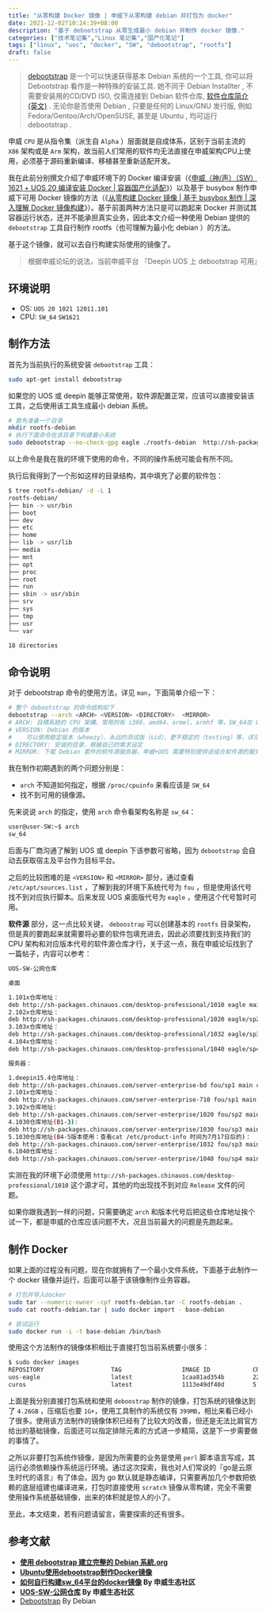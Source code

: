 ```yaml
---
title: "从零构建 Docker 镜像 | 申威下从零构建 debian 并打包为 docker"
date: 2021-12-02T10:24:39+08:00
description: "基于 debootstrap 从零生成最小 debian 并制作 docker 镜像."
categories: ["技术笔记集","Linux 笔记集","国产化笔记"]
tags: ["linux", "uos", "docker", "SW", "debootstrap", "rootfs"]
draft: false
---
```


> [debootstrap](https://packages.debian.org/debootstrap) 是一个可以快速获得基本 Debian 系统的一个工具, 你可以将 Debootstrap 看作是一种特殊的安装工具. 她不同于 Debian Installter , 不需要安装用的CD/DVD ISO, 仅需连接到 Debian 软件仓库, [软件仓库简介(英文)](https://wiki.debian.org/What_is_a_repository%3F) . 无论你是否使用 Debian , 只要是任何的 Linux/GNU 发行版, 例如 Fedora/Gentoo/Arch/OpenSUSE, 甚至是 Ubuntu , 均可运行 debootstrap .
> 

申威 `CPU` 是从指令集（派生自 `Alpha` ）层面就是自成体系，区别于当前主流的 `X86` 架构或是 `Arm` 架构，故当前人们常用的软件均无法直接在申威架构CPU上使用，必须基于源码重新编译、移植甚至重新适配开发。

我在此前分别撰文介绍了申威环境下的 Docker 编译安装（《[申威（神/声）（SW）1621 + UOS 20 编译安装 Docker | 容器国产化适配](https://www.frytea.com/technology/docker/sw-1621-with-uos20-compiler-installed-docke/)》）以及基于 busybox 制作申威下可用 Docker 镜像的方法（《[从零构建 Docker 镜像 | 基于 busybox 制作 | 深入理解 Docker 镜像构建](https://www.frytea.com/technology/docker/build-a-docker-image-from-scratch/)》）。基于前面两种方法只是可以跑起来 Docker 并测试其容器运行状态，还并不能承担真实业务，因此本文介绍一种使用 Debian 提供的 `debootstrap` 工具自行制作 rootfs（也可理解为最小化 debian ）的方法。

基于这个镜像，就可以去自行构建实际使用的镜像了。

> 根据申威论坛的说法，当前申威平台 『Deepin UOS 上 debootstrap 可用』
> 

## 环境说明

- OS: `UOS 20 1021 12011.101`
- CPU: `SW_64` `SW1621`

## 制作方法

首先为当前执行的系统安装 `debootstrap` 工具：

```bash
sudo apt-get install debootstrap
```

如果您的 UOS 或 deepin 能够正常使用，软件源配置正常，应该可以直接安装该工具，之后使用该工具生成最小 debian 系统。

```bash
# 首先准备一个目录
mkdir rootfs-debian
# 执行下面命令在该目录下构建最小系统
sudo debootstrap --no-check-gpg eagle ./rootfs-debian  http://sh-packages.chinauos.com/desktop-professional/1010
```

以上命令是我在我的环境下使用的命令，不同的操作系统可能会有所不同。

执行后我得到了一个形如这样的目录结构，其中填充了必要的软件包：

```bash
$ tree rootfs-debian/ -d -L 1
rootfs-debian/
├── bin -> usr/bin
├── boot
├── dev
├── etc
├── home
├── lib -> usr/lib
├── media
├── mnt
├── opt
├── proc
├── root
├── run
├── sbin -> usr/sbin
├── srv
├── sys
├── tmp
├── usr
└── var

18 directories
```

## 命令说明

对于 debootstrap 命令的使用方法，详见 `man`，下面简单介绍一下：

```bash
# 整个 debootstrap 的命令结构如下
debootstrap --arch <ARCH> <VERSION> <DIRECTORY>  <MIRROR>
# ARCH: 目標系統的 CPU 架構，常用的有 i386、amd64、armel、armhf 等，SW_64在 UOS 下无需指定，会自动判断。
# VERSION: Debian 的版本
#    可以使用稳定版本（wheezy）、永远的测试版（sid）、更不稳定的（testing）等，详见 Debian 官网。
# DIRECTORY: 安装的目录，根据自己的需求设定
# MIRROR: 下载 Debian 套件的软件源服务器，申威+UOS 需要特别提供该组合软件源的服务地
```

我在制作初期遇到的两个问题分别是：

- `arch` 不知道如何指定，根据 `/proc/cpuinfo` 来看应该是 `SW_64`
- 找不到可用的镜像源。

先来说说 `arch` 的指定，使用 `arch` 命令看架构名称是 `sw_64`：

```bash
user@user-SW:~$ arch
sw_64
```

后面与厂商沟通了解到 UOS 或 deepin 下该参数可省略，因为 `debootstrap` 会自动去获取宿主及平台作为目标平台。

之后的比较困难的是 `<VERSION>` 和 `<MIRROR>` 部分，通过查看 `/etc/apt/sources.list` ，了解到我的环境下系统代号为 `fou` ，但是使用该代号找不到对应执行脚本。后来发现 UOS 桌面版代号为 `eagle` ，使用这个代号暂时可用。

**软件源** 部分，这一点比较关键， `deboostrap` 可以创建基本的 `rootfs` 目录架构，但是真的要跑起来就需要将必要的软件包填充进去，因此必须要找到支持我们的 CPU 架构和对应版本代号的软件源仓库才行，关于这一点，我在申威论坛找到了一篇帖子，内容可以参考：

```bash
UOS-SW-公网仓库

桌面

1.101x仓库地址：
deb http://sh-packages.chinauos.com/desktop-professional/1010 eagle main contrib non-free
2.102x仓库地址：
deb http://sh-packages.chinauos.com/desktop-professional/1020 eagle/sp2 main contrib non-free
3.103x仓库地址：
deb http://sh-packages.chinauos.com/desktop-professional/1032 eagle/sp3 main contrib non-free
4.104x仓库地址：
deb http://sh-packages.chinauos.com/desktop-professional/1040 eagle/sp4 main contrib non-free

服务器：

1.deepin15.4仓库地址：
deb http://sh-packages.chinauos.com/server-enterprise-bd fou/sp1 main contrib non-free
2.101x仓库地址：
deb http://sh-packages.chinauos.com/server-enterprise-710 fou/sp1 main contrib non-free
3.102x仓库地址:
deb http://sh-packages.chinauos.com/server-enterprise/1020 fou/sp2 main contrib non-free
4.1030仓库地址(B1-3):
deb http://sh-packages.chinauos.com/server-enterprise/1030 fou/sp3 main contrib non-free
5.1030仓库地址(B4-5版本使用：查看cat /etc/product-info 时间为7月17日后的)：
deb http://sh-packages.chinauos.com/server-enterprise/1032 fou/sp3 main contrib non-free
6.1040仓库地址：
deb http://sh-packages.chinauos.com/server-enterprise/1040 fou/sp4 main contrib non-free
```

实测在我的环境下必须使用 `http://sh-packages.chinauos.com/desktop-professional/1010` 这个源才可，其他的均出现找不到对应 `Release` 文件的问题。

如果你跟我遇到一样的问题，只需要确定 `arch` 和版本代号后把这些仓库地址挨个试一下，都是申威的仓库应该问题不大，况且当前最大的问题是先跑起来。

## 制作 Docker

如果上面的过程没有问题，现在你就拥有了一个最小文件系统，下面基于此制作一个 docker 镜像并运行，后面可以基于该镜像制作业务容器。

```bash
# 打包并导入docker
sudo tar --numeric-owner -cpf rootfs-debian.tar -C rootfs-debian .
sudo cat rootfs-debian.tar | sudo docker import - base-debian

# 尝试运行
sudo docker run -i -t base-debian /bin/bash
```

使用这个方法制作的镜像体积相比于直接打包当前系统要小很多：

```bash
$ sudo docker images                                                                                      
REPOSITORY                   TAG                 IMAGE ID            CREATED             SIZE
uos-eagle                    latest              1caa81ad354b        22 hours ago        399MB
curos                        latest              1113e49df40d        5 days ago          4.26GB
```

上面是我分别直接打包系统和使用 `deboostrap` 制作的镜像，打包系统的镜像达到了 `4.26GB` ，压缩后也要 `1G+`，使用工具制作的系统仅有 `399MB`，相比来看已经小了很多。使用该方法制作的镜像体积已经有了比较大的改善，但还是无法比肩官方给出的基础镜像，后面还可以指定排除元素的方式进一步精简，这是下一步需要做的事情了。

之所以非要打包系统作镜像，是因为所需要的业务是使用 `perl` 脚本语言写成，其运行必须依赖操作系统运行环境。通过这次探索，我也对人们常说的『go是云原生时代的语言』有了体会。因为 go 默认就是静态编译，只需要再加几个参数把依赖的底层组建也编译进来，打包时直接使用 `scratch` 镜像从零构建，完全不需要使用操作系统基础镜像，出来的体积就是惊人的小了。

至此，本文结束，若有问题请留言，需要探索的还有很多。

## 参考文献

- **[使用 debootstrap 建立完整的 Debian 系統.org](https://github.com/KingBing/blog-src/blob/master/%E4%BD%BF%E7%94%A8%20debootstrap%20%E5%BB%BA%E7%AB%8B%E5%AE%8C%E6%95%B4%E7%9A%84%20Debian%20%E7%B3%BB%E7%B5%B1.org)**
- **[Ubuntu使用debootstrap制作Docker镜像](https://blog.csdn.net/kongxx/article/details/52618517)**
- **[如何自行构建sw_64平台的docker镜像](https://forum.developer.wxiat.com/forum.php?mod=viewthread&tid=420&highlight=UOS) By 申威生态社区**
- **[UOS-SW-公网仓库](https://forum.developer.wxiat.com/forum.php?mod=viewthread&tid=387&highlight=UOS) By 申威生态社区**
- [Debootstrap](https://wiki.debian.org/zh_CN/Debootstrap) By Debian